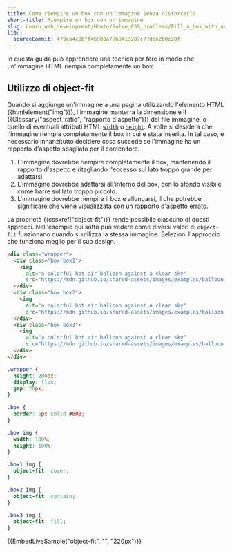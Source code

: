 ```yaml
---
title: Come riempire un box con un'immagine senza distorcerla
short-title: Riempire un box con un'immagine
slug: Learn_web_development/Howto/Solve_CSS_problems/Fill_a_box_with_an_image
l10n:
  sourceCommit: 479ea4c8bff4b900a7968413287c77dde2b0c20f
---
```


In questa guida può apprendere una tecnica per fare in modo che un'immagine HTML riempia completamente un box.

## Utilizzo di object-fit

Quando si aggiunge un'immagine a una pagina utilizzando l'elemento HTML {{htmlelement("img")}}, l'immagine manterrà la dimensione e il {{Glossary("aspect_ratio", "rapporto d'aspetto")}} del file immagine, o quello di eventuali attributi HTML [`width`](/it/docs/Web/HTML/Reference/Elements/img#width) o [`height`](/it/docs/Web/HTML/Reference/Elements/img#height). A volte si desidera che l'immagine riempia completamente il box in cui è stata inserita. In tal caso, è necessario innanzitutto decidere cosa succede se l'immagine ha un rapporto d'aspetto sbagliato per il contenitore.

1. L'immagine dovrebbe riempire completamente il box, mantenendo il rapporto d'aspetto e ritagliando l'eccesso sul lato troppo grande per adattarsi.
2. L'immagine dovrebbe adattarsi all'interno del box, con lo sfondo visibile come barre sul lato troppo piccolo.
3. L'immagine dovrebbe riempire il box e allungarsi, il che potrebbe significare che viene visualizzata con un rapporto d'aspetto errato.

La proprietà {{cssxref("object-fit")}} rende possibile ciascuno di questi approcci. Nell'esempio qui sotto può vedere come diversi valori di `object-fit` funzionano quando si utilizza la stessa immagine. Selezioni l'approccio che funziona meglio per il suo design.

```html live-sample___object-fit
<div class="wrapper">
  <div class="box box1">
    <img
      alt="a colorful hot air balloon against a clear sky"
      src="https://mdn.github.io/shared-assets/images/examples/balloon.jpg" />
  </div>
  <div class="box box2">
    <img
      alt="a colorful hot air balloon against a clear sky"
      src="https://mdn.github.io/shared-assets/images/examples/balloon.jpg" />
  </div>
  <div class="box box3">
    <img
      alt="a colorful hot air balloon against a clear sky"
      src="https://mdn.github.io/shared-assets/images/examples/balloon.jpg" />
  </div>
</div>
```

```css live-sample___object-fit
.wrapper {
  height: 200px;
  display: flex;
  gap: 20px;
}

.box {
  border: 5px solid #000;
}

.box img {
  width: 100%;
  height: 100%;
}

.box1 img {
  object-fit: cover;
}

.box2 img {
  object-fit: contain;
}

.box3 img {
  object-fit: fill;
}
```

{{EmbedLiveSample("object-fit", "", "220px")}}
